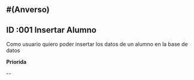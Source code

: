 #(Anverso)
---
**ID** :001  **Insertar Alumno**
---

Como usuario quiero poder insertar los datos de un alumno en la base de datos

**Priorida** 

--